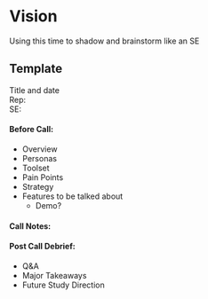 # Vision 

Using this time to shadow and brainstorm like an SE

## Template
Title and date       
Rep:      
SE:     
#### Before Call: 
- Overview
- Personas 
- Toolset
- Pain Points 
- Strategy 
- Features to be talked about
  - Demo?

#### Call Notes: 

#### Post Call Debrief:
- Q&A
- Major Takeaways
- Future Study Direction
